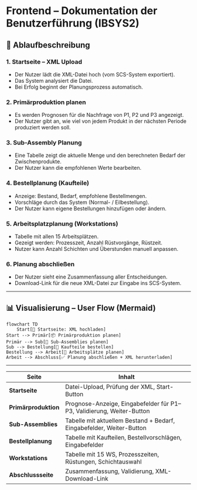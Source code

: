 # Frontend – Dokumentation der Benutzerführung (IBSYS2)

## 🔄 Ablaufbeschreibung

### 1. **Startseite – XML Upload**

- Der Nutzer lädt die XML-Datei hoch (vom SCS-System exportiert).
- Das System analysiert die Datei.
- Bei Erfolg beginnt der Planungsprozess automatisch.

### 2. **Primärproduktion planen**

- Es werden Prognosen für die Nachfrage von P1, P2 und P3 angezeigt.
- Der Nutzer gibt an, wie viel von jedem Produkt in der nächsten Periode produziert werden soll.

### 3. **Sub-Assembly Planung**

- Eine Tabelle zeigt die aktuelle Menge und den berechneten Bedarf der Zwischenprodukte.
- Der Nutzer kann die empfohlenen Werte bearbeiten.

### 4. **Bestellplanung (Kaufteile)**

- Anzeige: Bestand, Bedarf, empfohlene Bestellmengen.
- Vorschläge durch das System (Normal- / Eilbestellung).
- Der Nutzer kann eigene Bestellungen hinzufügen oder ändern.

### 5. **Arbeitsplatzplanung (Workstations)**

- Tabelle mit allen 15 Arbeitsplätzen.
- Gezeigt werden: Prozesszeit, Anzahl Rüstvorgänge, Rüstzeit.
- Nutzer kann Anzahl Schichten und Überstunden manuell anpassen.

### 6. **Planung abschließen**

- Der Nutzer sieht eine Zusammenfassung aller Entscheidungen.
- Download-Link für die neue XML-Datei zur Eingabe ins SCS-System.

---

## 📊 Visualisierung – User Flow (Mermaid)

```mermaid
flowchart TD
    Start[📁 Startseite: XML hochladen]
Start --> Primär[📦 Primärproduktion planen]
Primär --> Sub[🔧 Sub-Assemblies planen]
Sub --> Bestellung[🛒 Kaufteile bestellen]
Bestellung --> Arbeit[🚠 Arbeitsplätze planen]
Arbeit --> Abschluss[✅ Planung abschließen + XML herunterladen]
```

---

| Seite                | Inhalt                                                                |
|----------------------|-----------------------------------------------------------------------|
| **Startseite**       | Datei-Upload, Prüfung der XML, Start-Button                           |
| **Primärproduktion** | Prognose-Anzeige, Eingabefelder für P1–P3, Validierung, Weiter-Button |
| **Sub-Assemblies**   | Tabelle mit aktuellem Bestand + Bedarf, Eingabefelder, Weiter-Button  |
| **Bestellplanung**   | Tabelle mit Kaufteilen, Bestellvorschlägen, Eingabefelder             |
| **Workstations**     | Tabelle mit 15 WS, Prozesszeiten, Rüstungen, Schichtauswahl           |
| **Abschlussseite**   | Zusammenfassung, Validierung, XML-Download-Link                       |

